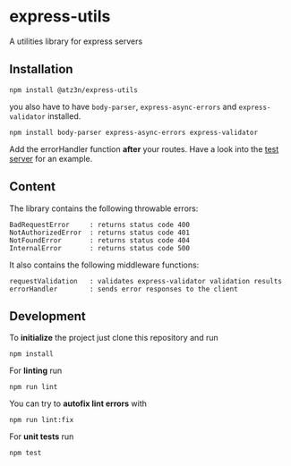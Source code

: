 # express-utils
A utilities library for express servers


## Installation

```
npm install @atz3n/express-utils
```

you also have to have `body-parser`, `express-async-errors` and `express-validator` installed.
```
npm install body-parser express-async-errors express-validator
```

Add the errorHandler function **after** your routes. Have a look into the [test server](./test/test-server/app.ts) for an example.


## Content

The library contains the following throwable errors:

```
BadRequestError     : returns status code 400
NotAuthorizedError  : returns status code 401
NotFoundError       : returns status code 404
InternalError       : returns status code 500
```


It also contains the following middleware functions:
```
requestValidation   : validates express-validator validation results
errorHandler        : sends error responses to the client
```


## Development

To **initialize** the project just clone this repository and run
```
npm install
```

For **linting** run 
```
npm run lint
```

You can try to **autofix lint errors** with
```
npm run lint:fix
```

For **unit tests** run

```
npm test
```
